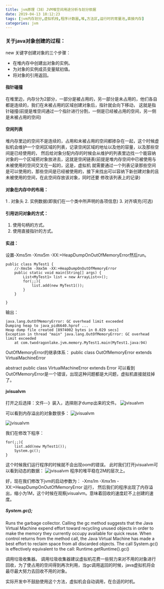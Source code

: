 ```yaml
---
title: jvm原理（38）JVM堆空间用途分析与划分依据
date: 2019-04-13 18:12:23
tags: [jvm内存划分,虚拟机栈,程序计数器,堆,方法区,运行时的常量池,直接内存]
categories: jvm
---
```


### 关于java对象创建的过程：

<!-- more -->
new 关键字创建对象的三个步骤：

- 在堆内存中创建出对象的实例。
- 为对象的实例成员变量赋初值。
- 将对象的引用返回。

#### 指针碰撞
  在堆里边，内存分为2部分，一部分是被占用的，另一部分是未占用的，他们各自都是连续的，我们在未被占用的区域创建对象后，指针就会向下移动，
  这就是指针碰撞(前提是堆空间通过一个指针进行分割，一侧是已经被占用的空间，另一侧是未被占用的空间)

#### 空闲列表
  堆内存里边的空间不是连续的，占用和未被占用的空间都掺杂在一起，这个时候虚拟机会维护一个空闲区域的列表，记录空闲区域的地址以及他的容量，以及那些空间是已经使用的，
  然后给对象分配内存的时候会从维护的列表里边找一个能容纳对象的一个区域把对象放进去，这就是空闲链表(前提是堆内存空间中已被使用与未被使用的空间交叉在一起的，这是，虚拟机
  就需要通过一个列表记录那些空间是可以使用的，那些空间是已经被使用的，接下来找出可以容纳下新创建对象的且未被使用的空间，在此空间存放该对象，同时还要
  修改该列表上的记录)


#### 对象在内存中的布局：
  1 . 对象头
  2. 实例数据(即我们在一个类中所声明的各项信息)
  3. 对齐填充(可选)

#### 引用访问对象的方式：
  1. 使用句柄的方式。
  2. 使用直接指针的方式。


#### 实战：
设置-Xms5m -Xmx5m -XX:+HeapDumpOnOutOfMemoryError然后run。
```
public class MyTest1 {
    //-Xms5m -Xmx5m -XX:+HeapDumpOnOutOfMemoryError
    public static void main(String[] args) {
        List<MyTest1> list = new ArrayList<>();
        for(;;){
            list.add(new MyTest1());
        }
    }

}
```

输出：
```
java.lang.OutOfMemoryError: GC overhead limit exceeded
Dumping heap to java_pid6640.hprof ...
Heap dump file created [8974002 bytes in 0.029 secs]
Exception in thread "main" java.lang.OutOfMemoryError: GC overhead limit exceeded
	at com.twodragonlake.jvm.memory.MyTest1.main(MyTest1.java:94)
```

OutOfMemoryError的继承体系：
public class OutOfMemoryError extends VirtualMachineError

abstract public class VirtualMachineError extends Error
可以看到OutOfMemoryError是一个错误，出现这种问题都是大问题，虚拟机直接就挂掉了。


#### jvisualvm
打开之后选择：文件--》装入，选择刚才dump出来的文件。
![jvisualvm](jvisualvm.png)

可以看到内存溢出的对象数很多：
![jvisualvm](jvisualvm1.png)

![jvisualvm](jvisualvm2.png)

我们在修改下程序：
```
for(;;){
    list.add(new MyTest1());
    System.gc();
}
```
这个时候我们运行程序的时候就不会出现oom的错误。
此时我们打开jvisualvm可以看到动态的数据：
![jvisualvm](jvisualvm3.png)
程序的堆平稳在2M的层次上。

好，现在我们修改下jvm的启动参数为：  -Xms1m -Xmx1m -XX:+HeapDumpOnOutOfMemoryError 运行，
然后我们的程序出现了内存溢出，缩小为1M，这个时候在观察jvisualvm。意味着回收的速度赶不上创建的速度。


##### System.gc();
Runs the garbage collector.
Calling the gc method suggests that the Java Virtual Machine expend effort toward recycling unused objects in order to make the memory they currently occupy available for quick reuse.
 When control returns from the method call, the Java Virtual Machine has made a best effort to reclaim space from all discarded objects.
The call System.gc() is effectively equivalent to the call:
       Runtime.getRuntime().gc()

调用垃圾收集器。
调用垃圾收集器建议虚拟机花费一些努力来对不用的对象进行回收，为了使占用的空间得到再次利用，当gc调用返回的时候，java虚拟机将会最尽最大努力去回收不用的对象。

实际开发中不鼓励使用这个方法，虚拟机会自动调用，在合适的时机。
